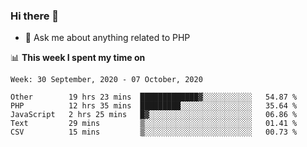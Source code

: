 ### Hi there 👋

<!--
**mustafaculban/mustafaculban** is a ✨ _special_ ✨ repository because its `README.md` (this file) appears on your GitHub profile.

Here are some ideas to get you started:

- 🌱 I’m currently learning ...
- 👯 I’m looking to collaborate on ...
- 🤔 I’m looking for help with ...
- 📫 How to reach me: ...
- 😄 Pronouns: ...
- ⚡ Fun fact: ...

-->
- 💬 Ask me about anything related to PHP


📊 **This week I spent my time on**
<!--START_SECTION:waka-->
```text
Week: 30 September, 2020 - 07 October, 2020

Other        19 hrs 23 mins  █████████████▓░░░░░░░░░░░   54.87 % 
PHP          12 hrs 35 mins  █████████░░░░░░░░░░░░░░░░   35.64 % 
JavaScript   2 hrs 25 mins   █▓░░░░░░░░░░░░░░░░░░░░░░░   06.86 % 
Text         29 mins         ▒░░░░░░░░░░░░░░░░░░░░░░░░   01.41 % 
CSV          15 mins         ▒░░░░░░░░░░░░░░░░░░░░░░░░   00.73 % 
```
<!--END_SECTION:waka-->
